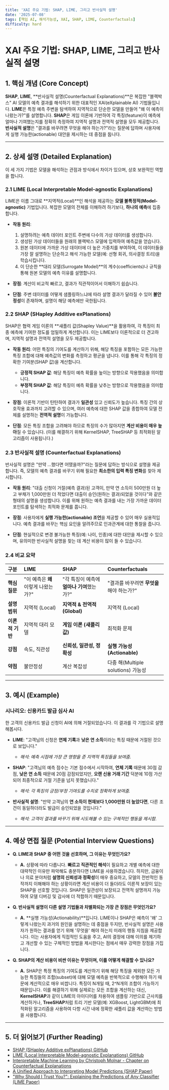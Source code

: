 ```yaml
---
title: 'XAI 주요 기법: SHAP, LIME, 그리고 반사실적 설명'
date: '2025-07-08'
tags: [책임 AI, 해석가능성, XAI, SHAP, LIME, Counterfactuals]
difficulty: hard
---
```


# XAI 주요 기법: SHAP, LIME, 그리고 반사실적 설명

## 1. 핵심 개념 (Core Concept)

**SHAP**, **LIME**, \*\*반사실적 설명(Counterfactual Explanations)\*\*은 복잡한 "블랙박스" AI 모델의 예측 결과를 해석하기 위한 대표적인 XAI(eXplainable AI) 기법들입니다. **LIME**은 특정 예측 주변을 탐색하여 지역적으로 단순한 모델을 만들어 "왜 이 예측이 나왔는가?"를 설명합니다. **SHAP**은 게임 이론에 기반하여 각 특징(feature)이 예측에 얼마나 기여했는지를 정확히 측정하여 지역적 설명과 전역적 설명을 모두 제공합니다. **반사실적 설명**은 "결과를 바꾸려면 무엇을 해야 하는가?"라는 질문에 답하며 사용자에게 실행 가능한(actionable) 대안을 제시하는 데 중점을 둡니다.

______________________________________________________________________

## 2. 상세 설명 (Detailed Explanation)

이 세 가지 기법은 모델을 해석하는 관점과 방식에서 차이가 있으며, 상호 보완적인 역할을 합니다.

### 2.1 LIME (Local Interpretable Model-agnostic Explanations)

LIME은 이름 그대로 \*\*지역적(Local)\*\*인 해석을 제공하는 **모델 불특정적(Model-agnostic)** 기법입니다. 복잡한 모델의 전체를 이해하려 하기보다, **하나의 예측**에 집중합니다.

- **작동 원리**:

  1. 설명하려는 예측 데이터 포인트 주변에 다수의 가상 데이터를 생성합니다.
  1. 생성된 가상 데이터들을 원래의 블랙박스 모델에 입력하여 예측값을 얻습니다.
  1. 원본 데이터에 가까운 가상 데이터에 더 높은 가중치를 부여하여, 이 데이터들을 가장 잘 설명하는 단순하고 해석 가능한 모델(예: 선형 회귀, 의사결정 트리)을 학습시킵니다.
  1. 이 단순한 \*\*대리 모델(Surrogate Model)\*\*의 계수(coefficients)나 규칙을 통해 원본 모델의 예측 이유를 설명합니다.

- **장점**: 계산이 비교적 빠르고, 결과가 직관적이어서 이해하기 쉽습니다.

- **단점**: 주변 데이터를 어떻게 샘플링하느냐에 따라 설명 결과가 달라질 수 있어 **불안정성**이 존재하며, 설명이 해당 예측에만 국한됩니다.

### 2.2 SHAP (SHapley Additive exPlanations)

SHAP은 협력 게임 이론의 \*\*섀플리 값(Shapley Value)\*\*을 활용하여, 각 특징이 최종 예측에 기여한 정도를 엄밀하게 계산합니다. 이는 LIME보다 이론적으로 더 견고하며, 지역적 설명과 전역적 설명을 모두 제공합니다.

- **작동 원리**: 어떤 특징의 기여도를 계산하기 위해, 해당 특징을 포함하는 모든 가능한 특징 조합에 대해 예측값의 변화를 측정하고 평균을 냅니다. 이를 통해 각 특징의 정확한 기여분(SHAP 값)을 계산합니다.

  - **긍정적 SHAP 값**: 해당 특징이 예측 확률을 높이는 방향으로 작용했음을 의미합니다.
  - **부정적 SHAP 값**: 해당 특징이 예측 확률을 낮추는 방향으로 작용했음을 의미합니다.

- **장점**: 이론적 기반이 탄탄하여 결과가 **일관성** 있고 신뢰도가 높습니다. 특징 간의 상호작용 효과까지 고려할 수 있으며, 여러 예측에 대한 SHAP 값을 종합하여 모델 전체를 설명하는 **전역적 설명**이 가능합니다.

- **단점**: 모든 특징 조합을 고려해야 하므로 특징의 수가 많아지면 **계산 비용이 매우 높아**질 수 있습니다. (이를 해결하기 위해 KernelSHAP, TreeSHAP 등 최적화된 알고리즘이 사용됩니다.)

### 2.3 반사실적 설명 (Counterfactual Explanations)

반사실적 설명은 "만약 ...했다면 어땠을까?"라는 질문에 답하는 방식으로 설명을 제공합니다. 즉, 모델의 예측 결과를 바꾸기 위해 필요한 **최소한의 입력 특징 변화**를 찾아 제시합니다.

- **작동 원리**: "대출 신청이 거절(예측 결과)된 고객이, 만약 연 소득이 500만원 더 높고 부채가 1,000만원 더 적었다면 대출이 승인(원하는 결과)되었을 것이다"와 같은 형태의 설명을 생성합니다. 이를 위해 원하는 예측 결과를 내는 가장 가까운 데이터 포인트를 탐색하는 최적화 문제를 풉니다.

- **장점**: 사용자에게 **실행 가능한(actionable) 조언**을 제공할 수 있어 매우 실용적입니다. 예측 결과를 바꾸는 핵심 요인을 알려주므로 인과관계에 대한 통찰을 줍니다.

- **단점**: 현실적으로 변경 불가능한 특징(예: 나이, 인종)에 대한 대안을 제시할 수 있으며, 유의미한 반사실적 설명을 찾는 데 계산 비용이 많이 들 수 있습니다.

### 2.4 비교 요약

| 구분            | LIME                                | SHAP                                      | Counterfactuals                           |
| :-------------- | :---------------------------------- | :---------------------------------------- | :---------------------------------------- |
| **핵심 질문**   | "이 예측은 **왜** 이렇게 나왔는가?" | "각 특징이 예측에 **얼마나 기여**했는가?" | "결과를 바꾸려면 **무엇을** 해야 하는가?" |
| **설명 범위**   | 지역적 (Local)                      | **지역적 & 전역적 (Global)**              | 지역적 (Local)                            |
| **이론적 기반** | 지역적 대리 모델                    | **게임 이론 (섀플리 값)**                 | 최적화 문제                               |
| **강점**        | 속도, 직관성                        | **신뢰성, 일관성, 정확성**                | **실행 가능성 (Actionable)**              |
| **약점**        | 불안정성                            | 계산 복잡성                               | 다중 해(Multiple solutions) 가능성        |

______________________________________________________________________

## 3. 예시 (Example)

### 시나리오: 신용카드 발급 심사 AI

한 고객의 신용카드 발급 신청이 AI에 의해 거절되었습니다. 이 결과를 각 기법으로 설명해봅시다.

- **LIME**: "고객님의 신청은 **연체 기록**과 **낮은 연 소득**이라는 특징 때문에 거절된 것으로 보입니다."

  - *해석: 예측 시점에 가장 큰 영향을 준 지역적 특징들을 보여줌.*

- **SHAP**: "고객님의 예측 점수는 기본 점수에서 시작하여, **연체 기록** 때문에 30점 감점, **낮은 연 소득** 때문에 20점 감점되었지만, **오랜 신용 거래 기간** 덕분에 10점 가산되어 최종적으로 거절 기준을 넘지 못했습니다."

  - *해석: 각 특징의 긍정/부정 기여도를 수치로 정확하게 보여줌.*

- **반사실적 설명**: "만약 고객님의 **연 소득이 현재보다 1,000만원 더 높았다면**, 다른 조건이 동일하더라도 발급이 승인되었을 것입니다."

  - *해석: 고객이 결과를 바꾸기 위해 시도해볼 수 있는 구체적인 행동을 제시함.*

______________________________________________________________________

## 4. 예상 면접 질문 (Potential Interview Questions)

- **Q. LIME과 SHAP 중 어떤 것을 선호하며, 그 이유는 무엇인가요?**

  - **A.** 상황에 따라 다릅니다. **빠르고 직관적인 해석**이 필요하고 개별 예측에 대한 대략적인 이유만 파악해도 충분하다면 LIME을 사용하겠습니다. 하지만, 금융이나 의료 분야처럼 **설명의 신뢰성과 정확성**이 매우 중요하고, 모델의 전반적인 동작까지 이해해야 하는 상황이라면 계산 비용이 더 들더라도 이론적 보장이 있는 SHAP을 선호할 것입니다. SHAP은 일관성이 보장되고 전역적 설명까지 가능하여 모델 디버깅 및 감사에 더 적합하기 때문입니다.

- **Q. 반사실적 설명이 다른 설명 기법들과 차별화되는 가장 큰 장점은 무엇인가요?**

  - **A.** \*\*실행 가능성(Actionability)\*\*입니다. LIME이나 SHAP은 예측이 '왜' 그렇게 나왔는지 과거의 원인을 설명하는 데 중점을 두지만, 반사실적 설명은 사용자가 원하는 결과를 얻기 위해 '무엇을' 해야 하는지 미래의 행동 지침을 제공합니다. 이는 사용자에게 직접적인 도움을 주고, AI의 결정에 대해 이의를 제기하고 개선할 수 있는 구체적인 방법을 제시한다는 점에서 매우 강력한 장점을 가집니다.

- **Q. SHAP의 계산 비용이 비싼 이유는 무엇이며, 이를 어떻게 해결할 수 있나요?**

  - **A.** SHAP은 특정 특징의 기여도를 계산하기 위해 해당 특징을 제외한 모든 가능한 특징들의 조합(subset)에 대해 모델 예측을 반복적으로 수행해야 하기 때문에 계산적으로 매우 비쌉니다. 특징이 N개일 때, 2^N개의 조합이 가능하기 때문입니다. 이를 해결하기 위해 실제로는 모든 조합을 계산하는 대신, **KernelSHAP**과 같이 LIME의 아이디어를 차용하여 샘플링 기반으로 근사치를 계산하거나, **TreeSHAP**처럼 트리 기반 모델(예: XGBoost, LightGBM)에 최적화된 알고리즘을 사용하여 다항 시간 내에 정확한 섀플리 값을 계산하는 방법을 사용합니다.

______________________________________________________________________

## 5. 더 읽어보기 (Further Reading)

- [SHAP (SHapley Additive exPlanations) GitHub](https://github.com/slundberg/shap)
- [LIME (Local Interpretable Model-agnostic Explanations) GitHub](https://github.com/marcotcr/lime)
- [Interpretable Machine Learning by Christoph Molnar - Chapter on Counterfactual Explanations](https://christophm.github.io/interpretable-ml-book/counterfactual.html)
- [A Unified Approach to Interpreting Model Predictions (SHAP Paper)](https://arxiv.org/abs/1705.07874)
- ["Why Should I Trust You?": Explaining the Predictions of Any Classifier (LIME Paper)](https://arxiv.org/abs/1602.04938)
